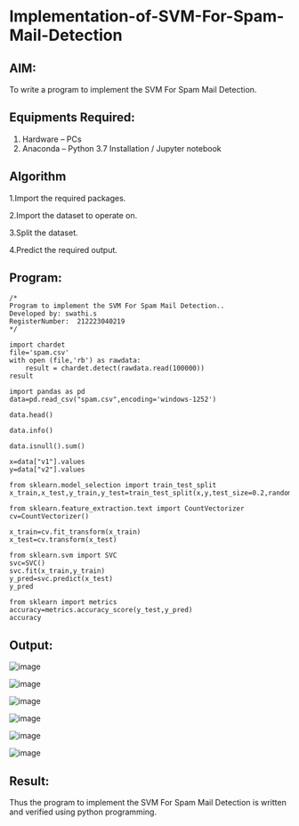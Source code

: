 # Implementation-of-SVM-For-Spam-Mail-Detection

## AIM:
To write a program to implement the SVM For Spam Mail Detection.

## Equipments Required:
1. Hardware – PCs
2. Anaconda – Python 3.7 Installation / Jupyter notebook

## Algorithm
 1.Import the required packages.
 
2.Import the dataset to operate on.

3.Split the dataset.

4.Predict the required output.

## Program:
```
/*
Program to implement the SVM For Spam Mail Detection..
Developed by: swathi.s
RegisterNumber:  212223040219
*/
````
```
import chardet
file='spam.csv'
with open (file,'rb') as rawdata:
    result = chardet.detect(rawdata.read(100000))
result

import pandas as pd
data=pd.read_csv("spam.csv",encoding='windows-1252')

data.head()

data.info()

data.isnull().sum()

x=data["v1"].values
y=data["v2"].values

from sklearn.model_selection import train_test_split
x_train,x_test,y_train,y_test=train_test_split(x,y,test_size=0.2,random_state=0)

from sklearn.feature_extraction.text import CountVectorizer
cv=CountVectorizer()

x_train=cv.fit_transform(x_train)
x_test=cv.transform(x_test)

from sklearn.svm import SVC
svc=SVC()
svc.fit(x_train,y_train)
y_pred=svc.predict(x_test)
y_pred

from sklearn import metrics
accuracy=metrics.accuracy_score(y_test,y_pred)
accuracy
```

## Output:

![image](https://github.com/user-attachments/assets/8d78863c-4066-47c9-a11e-58a579ea224e)

![image](https://github.com/user-attachments/assets/1eec7a56-c35e-4796-a0a0-d315654cef53)

![image](https://github.com/user-attachments/assets/42d9f734-c2ee-4558-a4fd-27830a338a24)

![image](https://github.com/user-attachments/assets/d4b9c406-4d4a-4230-85c9-c665df94a50d)

![image](https://github.com/user-attachments/assets/33e3d17d-d9cd-4524-815b-c94f46c4149b)

![image](https://github.com/user-attachments/assets/90857a17-1e4e-40a5-9476-52cb09b9f3eb)


## Result:
Thus the program to implement the SVM For Spam Mail Detection is written and verified using python programming.

